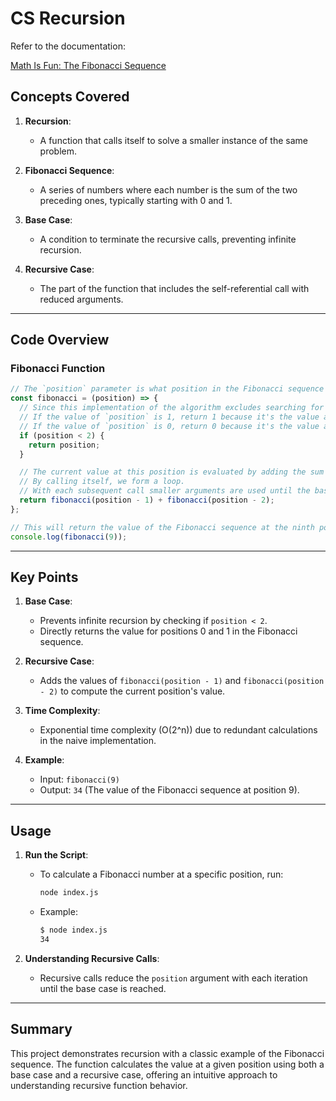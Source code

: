 # CS Recursion

Refer to the documentation:

[Math Is Fun: The Fibonacci Sequence](https://www.mathsisfun.com/numbers/Fibonacci-sequence.html)

## Concepts Covered

1. **Recursion**:

   - A function that calls itself to solve a smaller instance of the same problem.

2. **Fibonacci Sequence**:

   - A series of numbers where each number is the sum of the two preceding ones, typically starting with 0 and 1.

3. **Base Case**:

   - A condition to terminate the recursive calls, preventing infinite recursion.

4. **Recursive Case**:
   - The part of the function that includes the self-referential call with reduced arguments.

---

## Code Overview

### Fibonacci Function

```javascript
// The `position` parameter is what position in the Fibonacci sequence we want to find the value of
const fibonacci = (position) => {
  // Since this implementation of the algorithm excludes searching for negative positions, we check if the value of `position` is less than two.
  // If the value of `position` is 1, return 1 because it's the value at that position of the sequence.
  // If the value of `position` is 0, return 0 because it's the value at that position of the sequence.
  if (position < 2) {
    return position;
  }

  // The current value at this position is evaluated by adding the sum of the values at the two preceding positions of the sequence
  // By calling itself, we form a loop.
  // With each subsequent call smaller arguments are used until the base condition is reached
  return fibonacci(position - 1) + fibonacci(position - 2);
};

// This will return the value of the Fibonacci sequence at the ninth position
console.log(fibonacci(9));
```

---

## Key Points

1. **Base Case**:

   - Prevents infinite recursion by checking if `position < 2`.
   - Directly returns the value for positions 0 and 1 in the Fibonacci sequence.

2. **Recursive Case**:

   - Adds the values of `fibonacci(position - 1)` and `fibonacci(position - 2)` to compute the current position's value.

3. **Time Complexity**:

   - Exponential time complexity \(O(2^n)\) due to redundant calculations in the naive implementation.

4. **Example**:
   - Input: `fibonacci(9)`
   - Output: `34` (The value of the Fibonacci sequence at position 9).

---

## Usage

1. **Run the Script**:

   - To calculate a Fibonacci number at a specific position, run:
     ```bash
     node index.js
     ```
   - Example:
     ```bash
     $ node index.js
     34
     ```

2. **Understanding Recursive Calls**:
   - Recursive calls reduce the `position` argument with each iteration until the base case is reached.

---

## Summary

This project demonstrates recursion with a classic example of the Fibonacci sequence. The function calculates the value at a given position using both a base case and a recursive case, offering an intuitive approach to understanding recursive function behavior.
